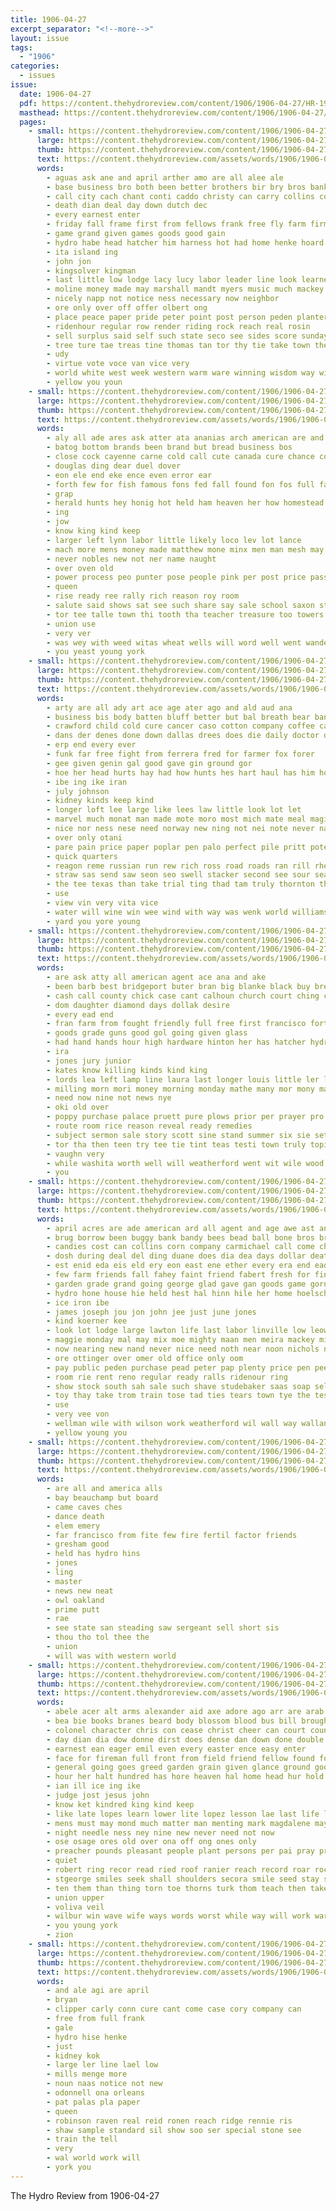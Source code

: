 ```yaml
---
title: 1906-04-27
excerpt_separator: "<!--more-->"
layout: issue
tags:
  - "1906"
categories:
  - issues
issue:
  date: 1906-04-27
  pdf: https://content.thehydroreview.com/content/1906/1906-04-27/HR-1906-04-27.pdf
  masthead: https://content.thehydroreview.com/content/1906/1906-04-27/masthead/HR-1906-04-27.jpg
  pages:
    - small: https://content.thehydroreview.com/content/1906/1906-04-27/small/HR-1906-04-27-01.jpg
      large: https://content.thehydroreview.com/content/1906/1906-04-27/large/HR-1906-04-27-01.jpg
      thumb: https://content.thehydroreview.com/content/1906/1906-04-27/thumbnails/HR-1906-04-27-01.jpg
      text: https://content.thehydroreview.com/assets/words/1906/1906-04-27/HR-1906-04-27-01.txt
      words:
        - aguas ask ane and april arther amo are all alee ale
        - base business bro both been better brothers bir bry bros bank bet beach best byus buy ball bell buyer boys board balance begun bridgeport but bax bias brother
        - call city cach chant conti caddo christy can carry collins county con chan cases come clerk credit corn choice cashier cotton carmichael
        - death dian deal day down dutch dec
        - every earnest enter
        - friday fall frame first from fellows frank free fly farm firm fine found for far faithful filler
        - game grand given games goods good gain
        - hydro habe head hatcher him harness hot had home henke hoard has held holding house
        - ita island ing
        - john jon
        - kingsolver kingman
        - last little low lodge lacy lucy labor leader line look learned lad lister lot large lain losa
        - moline money made may marshall mandt myers music much mackey mention most mia mene man mos mas mail
        - nicely napp not notice ness necessary now neighbor
        - ore only over off offer olbert ong
        - place peace paper pride peter point post person peden planter people public pees pope presume pass president per pitch price power pete
        - ridenhour regular row render riding rock reach real rosin
        - sell surplus said self such state seco see sides score sunday surface set save sump sad samples seen six styles second snapp sele soap sam smaller shall sara start season single
        - tree ture tae treas tine thomas tan tor thy tie take town the talent then tee than them test thing ted
        - udy
        - virtue vote voce van vice very
        - world white west week western warm ware winning wisdom way wilson was well won work ward with wheel want wage weeks will wash
        - yellow you youn
    - small: https://content.thehydroreview.com/content/1906/1906-04-27/small/HR-1906-04-27-02.jpg
      large: https://content.thehydroreview.com/content/1906/1906-04-27/large/HR-1906-04-27-02.jpg
      thumb: https://content.thehydroreview.com/content/1906/1906-04-27/thumbnails/HR-1906-04-27-02.jpg
      text: https://content.thehydroreview.com/assets/words/1906/1906-04-27/HR-1906-04-27-02.txt
      words:
        - aly all ade ares ask atter ata ananias arch american are and ane
        - batog bottom brands been brand but bread business bos
        - close cock cayenne carne cold call cute canada cure chance cope can council cream certain
        - douglas ding dear duel dover
        - eon ele end eke ence even error ear
        - forth few for fish famous fons fed fall found fon fos full faithful fire flake from fals foor free force france fer first
        - grap
        - herald hunts hey honig hot held ham heaven her how homestead has had honor hand him
        - ing
        - jow
        - know king kind keep
        - larger left lynn labor little likely loco lev lot lance
        - mach more mens money made matthew mone minx men man mesh may mass milk many match maa
        - never nobles new not ner name naught
        - over oven old
        - power process peo punter pose people pink per post price pass pinch pure powder pinkham pump private pro
        - queen
        - rise ready ree rally rich reason roy room
        - salute said shows sat see such share say sale school saxon stand shown sugar saco sells suit second
        - tor tee talle town thi tooth tha teacher treasure too towers tho them taken thele then than thore train toward the texas tron toa
        - union use
        - very ver
        - was wey with weed witas wheat wells will word well went wanderer
        - you yeast young york
    - small: https://content.thehydroreview.com/content/1906/1906-04-27/small/HR-1906-04-27-03.jpg
      large: https://content.thehydroreview.com/content/1906/1906-04-27/large/HR-1906-04-27-03.jpg
      thumb: https://content.thehydroreview.com/content/1906/1906-04-27/thumbnails/HR-1906-04-27-03.jpg
      text: https://content.thehydroreview.com/assets/words/1906/1906-04-27/HR-1906-04-27-03.txt
      words:
        - arty are all ady art ace age ater ago and ald aud ana
        - business bis body batten bluff better but bal breath bear ban bers box barn blood battle boston been
        - crawford child cold cure cancer caso cotton company coffee can change cay cones cid cane coe cattle center cry conte county cool creek comfort
        - dans der denes done down dallas drees does die daily doctor during
        - erp end every ever
        - funk far free fight from ferrera fred for farmer fox forer
        - gee given genin gal good gave gin ground gor
        - hoe her head hurts hay had how hunts hes hart haul has him hor han half hess hair health
        - ibe ing ike iran
        - july johnson
        - kidney kinds keep kind
        - longer loft lee large like lees law little look lot let
        - marvel much monat man made mote moro most mich mate meal magic mise many mention mass mead may
        - nice nor ness nese need norway new ning not nei note never name navel now
        - over only otani
        - pare pain price paper poplar pen palo perfect pile pritt poter pink post per people place patter parton pils pata pro polson
        - quick quarters
        - reagon reme russian run rew rich ross road roads ran rill rhew roots regular rather read
        - straw sas send saw seon seo swell stacker second see sour seas summer street stock shelton sata soca said state save soap shelter sho sad shed say such six saar square sewing style
        - the tee texas than take trial ting thad tam truly thornton thing tas taken times tell thar them tank try
        - use
        - view vin very vita vice
        - water will wine win wee wind with way was wenk world williams war winter well waite wall worth wide wile wash
        - yard you yore young
    - small: https://content.thehydroreview.com/content/1906/1906-04-27/small/HR-1906-04-27-04.jpg
      large: https://content.thehydroreview.com/content/1906/1906-04-27/large/HR-1906-04-27-04.jpg
      thumb: https://content.thehydroreview.com/content/1906/1906-04-27/thumbnails/HR-1906-04-27-04.jpg
      text: https://content.thehydroreview.com/assets/words/1906/1906-04-27/HR-1906-04-27-04.txt
      words:
        - are ask atty all american agent ace ana and ake
        - been barb best bridgeport buter bran big blanke black buy bread back burt bros botts business
        - cash call county chick case cant calhoun church court ching clee chu chance carmichael counsel can collins
        - dom daughter diamond days dollak desire
        - every ead end
        - fran farm from fought friendly full free first francisco forte for
        - goods grade guns good gol going given glass
        - had hand hands hour high hardware hinton her has hatcher hydro him
        - ira
        - jones jury junior
        - kates know killing kinds kind king
        - lords lea left lamp line laura last longer louis little ler league
        - milling morn mori money morning monday mathe many mor mony man mcvey miller morris
        - need now nine not news nye
        - oki old over
        - poppy purchase palace pruett pure plows prior per prayer pro pay pick persons people pastor perfect patent
        - route room rice reason reveal ready remedies
        - subject sermon sale story scott sine stand summer six sie settle stock snapp snow san sau school show sleep sack season sunday sides store simmons such saint
        - tor tha then teen try tee tie tint teas testi town truly topic table thi than thie tana the tous
        - vaughn very
        - while washita worth well will weatherford went wit wile wood welcome with want wire was wife
        - you
    - small: https://content.thehydroreview.com/content/1906/1906-04-27/small/HR-1906-04-27-05.jpg
      large: https://content.thehydroreview.com/content/1906/1906-04-27/large/HR-1906-04-27-05.jpg
      thumb: https://content.thehydroreview.com/content/1906/1906-04-27/thumbnails/HR-1906-04-27-05.jpg
      text: https://content.thehydroreview.com/assets/words/1906/1906-04-27/HR-1906-04-27-05.txt
      words:
        - april acres are ade american ard all agent and age awe ast ane arbes ake
        - brug borrow been buggy bank bandy bees bead ball bone bros bring bonebrake brothers bord best ban bote brick born bae but bess barber buy barat better broom bryan back
        - candies cost can collins corn company carmichael call come change comp cee close church court cordial con course citizen city card cade came chance
        - dosh during deal del ding duane does dia dea days dollar death dinner der
        - est enid eda eis eld ery eon east ene ether every era end ead eral
        - few farm friends fall fahey faint friend fabert fresh for fins fred foss fun first frans frida from frame fine fisher
        - garden grade grand going george glad gave gan goods game gorn gach good
        - hydro hone house hie held hest hal hinn hile her home hoelscher has high hastings had how hem hea henke harness heen hand hao
        - ice iron ibe
        - james joseph jou jon john jee just june jones
        - kind koerner kee
        - look lot lodge large lawton life last labor linville low leow lan let leat lose lamson like lee less lone left line lately
        - maggie monday mal may mix moe mighty maan men meira mackey minnie miss monet more maple myers made miller mens mowe most money meals mine mer marshall
        - now nearing new nand never nice need noth near noon nichols night nat not nickle neer nie nine
        - ore ottinger over omer old office only oom
        - pay public peden purchase pead peter pap plenty price pen pee per pent paper pie present postal people
        - room rie rent reno regular ready ralls ridenour ring
        - show stock south sah sale such shave studebaker saas soap self set school sunday swe see sunda seen small sand send saturday seed sister soon suits shed say sup standard short shape suit stork spring six store snapp second stitch sele
        - toy thay take trom train tose tad ties tears town tye the tes tor trust test tom toe try tee them table tal thomas
        - use
        - very vee von
        - wellman wile with wilson work weatherford wil wall way wallan went west wheat will water week weeks woods was wes wilken whack willis wear why wee ware wit weather wish want white
        - yellow young you
    - small: https://content.thehydroreview.com/content/1906/1906-04-27/small/HR-1906-04-27-06.jpg
      large: https://content.thehydroreview.com/content/1906/1906-04-27/large/HR-1906-04-27-06.jpg
      thumb: https://content.thehydroreview.com/content/1906/1906-04-27/thumbnails/HR-1906-04-27-06.jpg
      text: https://content.thehydroreview.com/assets/words/1906/1906-04-27/HR-1906-04-27-06.txt
      words:
        - are all and america alls
        - bay beauchamp but board
        - came caves ches
        - dance death
        - elem emery
        - far francisco from fite few fire fertil factor friends
        - gresham good
        - held has hydro hins
        - jones
        - ling
        - master
        - news new neat
        - owl oakland
        - prime putt
        - rae
        - see state san steading saw sergeant sell short sis
        - thou tho tol thee the
        - union
        - will was with western world
    - small: https://content.thehydroreview.com/content/1906/1906-04-27/small/HR-1906-04-27-07.jpg
      large: https://content.thehydroreview.com/content/1906/1906-04-27/large/HR-1906-04-27-07.jpg
      thumb: https://content.thehydroreview.com/content/1906/1906-04-27/thumbnails/HR-1906-04-27-07.jpg
      text: https://content.thehydroreview.com/assets/words/1906/1906-04-27/HR-1906-04-27-07.txt
      words:
        - abele acer alt arms alexander aid axe adore ago arr are arab ady american admire all and anita agent africa
        - bea bie books branes beard body blossom blood bus bill brought bring burden bob been bil below but bless belle brier began blind buman briers boy brothers breath bible both binde bury
        - colonel character chris con cease christ cheer can court county close comes cares certain coe city cloak counsel came come coffee course clamp
        - day dian dia dow donne dirst does dense dan down done double doing daring dee duty dick dora days denver deeds
        - earnest ean eager emil even every easter ence easy enter
        - face for fireman full front from field friend fellow found font fields fear fury fell fowls farm fire fast forth
        - general going goes greed garden grain given glance ground good
        - hour her halt hundred has hore heaven hal home head hur hold hero hand haye hut him hands had hedges hae how hall holding hee heart hotter half house
        - ian ill ice ing ike
        - judge jost jesus john
        - know ket kindred king kind keep
        - like late lopes learn lower lite lopez lesson lae last life luke locks left loop let liberty loth look
        - mens must may mond much matter man menting mark magdalene maye mons morning matt mission more mexican mary marrow mono million miss manner means many
        - night needle ness ney nine new never need not now
        - ose osage ores old over ona off ong ones only
        - preacher pounds pleasant people plant persons per pai pray prayer peoples pardon pale proud pleasure person poor part private pauline
        - quiet
        - robert ring recor read ried roof ranier reach record roar rockford root rushing rocky ready rope round
        - stgeorge smiles seek shall shoulders secora smile seed stay sin sheriff seeds sermon saw stolen save ship sus saving simon second small such soll she steward seven sprang sake side sot street sixt sea set speak speech strain shiloh say sho school soul sermons see sees
        - ten them than thing torn toe thorns turk thom teach then take teacher turns tee try tour taken tell tor ture trip tho the trees too tory toot tie tian tray tones tine
        - union upper
        - voliva veil
        - wilbur win wave wife ways words worst while way will work warn wilder was worn want with why window went well word wish wright
        - you young york
        - zion
    - small: https://content.thehydroreview.com/content/1906/1906-04-27/small/HR-1906-04-27-08.jpg
      large: https://content.thehydroreview.com/content/1906/1906-04-27/large/HR-1906-04-27-08.jpg
      thumb: https://content.thehydroreview.com/content/1906/1906-04-27/thumbnails/HR-1906-04-27-08.jpg
      text: https://content.thehydroreview.com/assets/words/1906/1906-04-27/HR-1906-04-27-08.txt
      words:
        - and ale agi are april
        - bryan
        - clipper carly conn cure cant come case cory company can
        - free from full frank
        - gale
        - hydro hise henke
        - just
        - kidney kok
        - large ler line lael low
        - mills menge more
        - noun naas notice not new
        - odonnell ona orleans
        - pat palas pla paper
        - queen
        - robinson raven real reid ronen reach ridge rennie ris
        - shaw sample standard sil show soo ser special stone see
        - train the tell
        - very
        - wal world work will
        - york you
---
```


The Hydro Review from 1906-04-27

<!--more-->

